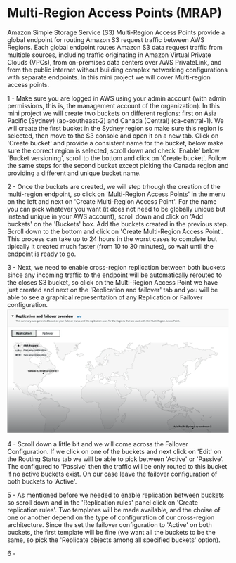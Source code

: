 # Multi-Region Access Points (MRAP)

Amazon Simple Storage Service (S3) Multi-Region Access Points provide a global endpoint for routing Amazon S3 request traffic between AWS Regions. Each global endpoint routes Amazon S3 data request traffic from multiple sources, including traffic originating in Amazon Virtual Private Clouds (VPCs), from on-premises data centers over AWS PrivateLink, and from the public internet without building complex networking configurations with separate endpoints. In this mini project we will cover Multi-region access points.

1 - Make sure you are logged in AWS using your admin account (with admin permissions, this is, the management account of the organization). In this mini project we will create two buckets on different regions: first on Asia Pacific (Sydney) (ap-southeast-2) and Canada (Central) (ca-central-1). We will create the first bucket in the Sydney region so make sure this region is selected, then move to the S3 console and open it on a new tab. Click on 'Create bucket' and provide a consistent name for the bucket, below make sure the correct region is selected, scroll down and check 'Enable' below 'Bucket versioning', scroll to the bottom and click on 'Create bucket'. Follow the same steps for the second bucket except picking the Canada region and providing a different and unique bucket name. <br/>

2 - Once the buckets are created, we will step trhough the creation of the multi-region endpoint, so click on 'Multi-Region Access Points' in the menu on the left and next on 'Create Multi-Region Access Point'. For the name you can pick whatever you want (it does not need to be globally unique but instead unique in your AWS account), scroll down and click on 'Add buckets' on the 'Buckets' box. Add the buckets created in the previous step. Scroll down to the bottom and click on 'Create Multi-Region Access Point'. This process can take up to 24 hours in the worst cases to complete but tipically it created much faster (from 10 to 30 minutes), so wait until the endpoint is ready to go.<br/>

3 - Next, we need to enable cross-region replication between both buckets since any incoming traffic to the endpoint will be automatically rerouted to the closes S3 bucket, so click on the Multi-Region Access Point we have just created and next on the 'Replication and failover' tab and you will be able to see a graphical representation of any Replication or Failover configuration. <br/>
![Replication and Failover Configuration Graph](rep_failover.PNG)

4 - Scroll down a little bit and we will come across the Failover Configuration. If we click on one of the buckets and next click on 'Edit' on the Routing Status tab we will be able to pick between 'Active' or 'Passive'. The configured to 'Passive' then the traffic will be only routed to this bucket if no active buckets exist. On our case leave the failover configuration of both buckets to 'Active'.<br/>

5 - As mentioned before we needed to enable replication between buckets so scroll down and in the 'Replication rules' panel click on 'Create replication rules'. Two templates will be made available, and the choise of one or another depend on the type of configuration of our cross-region architecture. Since the set the failover configuration to 'Active' on both buckets, the first template will be fine (we want all the buckets to be the same, so pick the 'Replicate objects among all specified buckets' option). <br/>

6 - 


